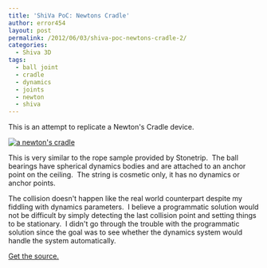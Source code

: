 ```yaml
---
title: 'ShiVa PoC: Newtons Cradle'
author: error454
layout: post
permalink: /2012/06/03/shiva-poc-newtons-cradle-2/
categories:
  - Shiva 3D
tags:
  - ball joint
  - cradle
  - dynamics
  - joints
  - newton
  - shiva
---
```


This is an attempt to replicate a Newton's Cradle device.

<a href='https://dl.dropbox.com/u/7079101/shiva/newtonsCradle.html'><img src='{{ site.url }}/assets/uploads/2012/06/newtons.jpg?w=487' alt='a newton&apos;s cradle'></a>
<!--more-->


This is very similar to the rope sample provided by Stonetrip.  The ball bearings have spherical dynamics bodies and are attached to an anchor point on the ceiling.  The string is cosmetic only, it has no dynamics or anchor points.

The collision doesn't happen like the real world counterpart despite my fiddling with dynamics parameters.  I believe a programmatic solution would not be difficult by simply detecting the last collision point and setting things to be stationary.  I didn't go through the trouble with the programmatic solution since the goal was to see whether the dynamics system would handle the system automatically.

<a href="https://github.com/error454/ShiVa-Proof-Of-Concept" target="_blank">Get the source.</a>

